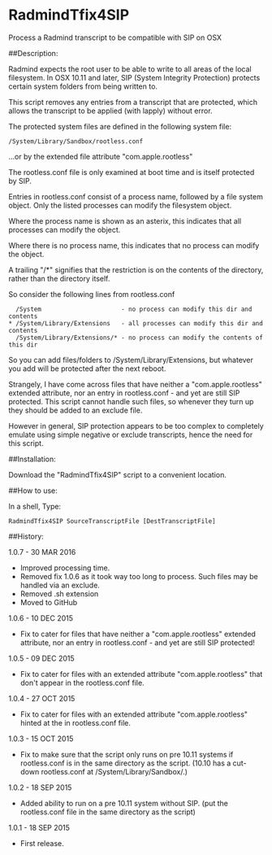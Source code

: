 # RadmindTfix4SIP
Process a Radmind transcript to be compatible with SIP on OSX

##Description:

Radmind expects the root user to be able to write to all areas of the local
filesystem. In OSX 10.11 and later, SIP (System Integrity Protection) 
protects certain system folders from being written to.

This script removes any entries from a transcript that are protected,
which allows the transcript to be applied (with lapply) without error.


The protected system files are defined in the following system file:

	/System/Library/Sandbox/rootless.conf
  
...or by the extended file attribute "com.apple.rootless"

The rootless.conf file is only examined at boot time and is itself
protected by SIP.

Entries in rootless.conf consist of a process name, followed by a file 
system object. Only the listed processes can modify the filesystem object.

Where the process name is shown as an asterix, this indicates that all
processes can modify the object. 

Where there is no process name, this indicates that no process can modify the object.

A trailing "/*" signifies that the restriction is on the contents of the directory, rather than the directory itself.

So consider the following lines from rootless.conf

	  /System                      - no process can modify this dir and contents
	* /System/Library/Extensions   - all processes can modify this dir and contents
	  /System/Library/Extensions/* - no process can modify the contents of this dir

So you can add files/folders to /System/Library/Extensions, but whatever you add will be protected after the next reboot.

Strangely, I have come across files that have neither a "com.apple.rootless" extended attribute, nor an entry in rootless.conf - and yet are still SIP protected. This script cannot handle such files, so whenever they turn up they should be added to an exclude file.

However in general, SIP protection appears to be too complex to completely emulate using simple negative or exclude transcripts, hence the need for this script.


##Installation:

Download the "RadmindTfix4SIP" script to a convenient location.


##How to use:

In a shell, Type:
	
	RadmindTfix4SIP SourceTranscriptFile [DestTranscriptFile]


##History:

1.0.7 - 30 MAR 2016

* Improved processing time.
* Removed fix 1.0.6 as it took way too long to process. Such files may be 
  handled via an exclude.
* Removed .sh extension
* Moved to GitHub

1.0.6 - 10 DEC 2015

* Fix to cater for files that have neither a "com.apple.rootless" extended 
  attribute, nor an entry in rootless.conf - and yet are still SIP protected!

1.0.5 - 09 DEC 2015

* Fix to cater for files with an extended attribute "com.apple.rootless"
  that don't appear in the rootless.conf file.

1.0.4 - 27 OCT 2015

* Fix to cater for files with an extended attribute "com.apple.rootless"
  hinted at the in rootless.conf file. 

1.0.3 - 15 OCT 2015

* Fix to make sure that the script only runs on pre 10.11 systems if 
  rootless.conf is in the same directory as the script. 
  (10.10 has a cut-down rootless.conf at /System/Library/Sandbox/.)

1.0.2 - 18 SEP 2015

* Added ability to run on a pre 10.11 system without SIP.
  (put the rootless.conf file in the same directory as the script)

1.0.1 - 18 SEP 2015

* First release.
